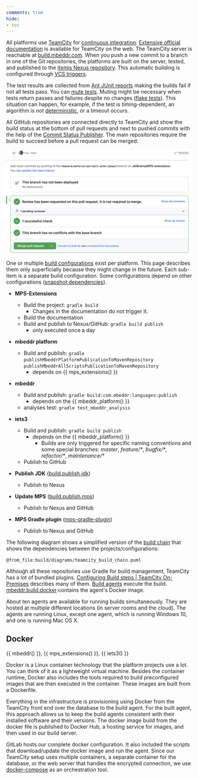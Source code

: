 ```yaml
---
comments: true
hide:
- toc
---
```


All platforms use [TeamCity](https://www.devopsschool.com/blog/what-is-teamcity-and-how-it-works-an-overview-and-its-use-cases/) for [continuous integration](https://en.wikipedia.org/wiki/Continuous_integration). [Extensive official documentation](https://www.jetbrains.com/help/teamcity/getting-started-with-teamcity.html) is available for TeamCity on the web. The TeamCity server is reachable at [build.mbeddr.com](https://build.mbeddr.com). When you push a new commit to a branch in one of the Git repositories, the platforms are built on the server, tested, and published to the [itemis Nexus repository](https://artifacts.itemis.cloud/#browse/browse:maven-mps).
This automatic building is configured through [VCS triggers](https://www.jetbrains.com/help/teamcity/configuring-vcs-triggers.html).

The test results are collected from [Ant JUnit reports](https://ant.apache.org/manual/Tasks/junitreport.html) making the builds fail if not all tests pass. You can [mute tests](https://www.jetbrains.com/help/teamcity/investigating-and-muting-build-failures.html). Muting might be necessary when tests return passes and failures despite no changes ([flake tests](https://www.jetbrains.com/teamcity/ci-cd-guide/concepts/flaky-tests/)). This situation can happen, for example, if the test is timing-dependent, an algorithm is not [deterministic](https://en.wikipedia.org/wiki/Deterministic_system), or a timeout occurs.

All GitHub repositories are connected directly to TeamCity and show the build status at the bottom of pull requests and next to pushed commits with the help of the [Commit Status Publisher](https://www.jetbrains.com/help/teamcity/commit-status-publisher.html). The main repositories require the build to succeed before a pull request can be merged:

![GitHub build status](images/github_build_status.png)


One or multiple [build configurations](https://www.jetbrains.com/help/teamcity/creating-and-editing-build-configurations.html) exist per platform. This page describes them only superficially because they might change in the future. Each sub-item is a separate build configuration. Some configurations depend on other configurations ([snapshot dependencies](https://www.jetbrains.com/help/teamcity/snapshot-dependencies.html)).

- **MPS-Extensions**
    - Build the project: `gradle build`
        - Changes in the documentation do not trigger it.
    - Build the documentation
    - Build and publish to Nexus/GitHub: `gradle build publish`
        - only executed once a day

- **mbeddr platform**
    - Build and publish: `gradle publishMbeddrPlatformPublicationToMavenRepository publishMbeddrAllScriptsPublicationToMavenRepository`
        - depends on {{ mps_extensions() }}
- **mbeddr**
    - Build and publish: `gradle build:com.mbeddr:languages:publish`
        - depends on the {{ mbeddr_platform() }}
    - analyses test: `gradle test_mbeddr_analysis`
- **iets3**
    - Build and publish: `gradle build publish`
        - depends on the {{ mbeddr_platform() }}
          - Builds are only triggered for specific naming conventions and some special branches: *master*, *feature/\**, *bugfix/\**, *refactor/\**, *maintenance/\**
    - Publish to GitHub
- **Publish JDK** ([build.publish.jdk](https://github.com/mbeddr/build.publish.jdk))
    - Publish to Nexus
- **Update MPS** ([build.publish.mps](https://github.com/mbeddr/build.publish.mps))
    - Publish to Nexus and GitHub
- **MPS Gradle plugin** ([mps-gradle-plugin](https://github.com/mbeddr/mps-gradle-plugin))
    - Publish to Nexus and GitHub

The following diagram shows a simplified version of the [build chain](https://www.jetbrains.com/help/teamcity/build-chain.html) that shows the dependencies between the projects/configurations:

```kroki-plantuml
@from_file:build/diagrams/teamcity_build_chain.puml
```

Although all these repositories use Gradle for build management, TeamCity has a lot of bundled plugins. [Configuring Build steps | TeamCity On-Premises](https://www.jetbrains.com/help/teamcity/configuring-build-steps.html) describes many of them. [Build agents](https://www.jetbrains.com/help/teamcity/build-agent.html) execute the build. [mbeddr.build.docker](https://github.com/mbeddr/mbeddr.build.docker/blob/master/Dockerfile) contains
the agent's Docker image.

About ten agents are available for running builds simultaneously. They are hosted at multiple different locations (in server rooms and the cloud). The agents are running Linux, except one agent, which is running Windows 10, and one is running Mac OS X.

## Docker

{{ mbeddr() }}, {{ mps_extensions() }}, {{ iets3() }}

Docker is a Linux container technology that the platform projects use a lot. You can think of it as a lightweight virtual machine. Besides the container runtime, Docker also includes the tools required to build preconfigured images that are then executed in the container.
These images are built from a Dockerfile.

Everything in the infrastructure is provisioning using Docker from the TeamCity front end over the database to the build agent. For the built agent, this approach allows us to keep the build agents consistent with their installed software and their versions. The docker image build from the docker file is published to Docker Hub, a hosting service for images, and then used in our build server.

 GitLab hosts our complete docker configuration. It also included the scripts that download/update the docker image and run the agent. Since our TeamCity setup uses multiple containers, a separate container for the database, or the web server that handles the encrypted connection, we use [docker-compose](https://docs.docker.com/compose/) as an orchestration tool. 